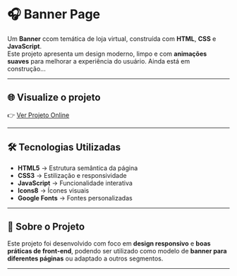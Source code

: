 # 🎧 Banner Page  

Um **Banner** ccom temática de loja virtual, construída com **HTML**, **CSS** e **JavaScript**.  
Este projeto apresenta um design moderno, limpo e com **animações suaves** para melhorar a experiência do usuário.
Ainda está em construção...

---

## 🌐 Visualize o projeto  
👉 [Ver Projeto Online](https://damasiodev.github.io/first-banner-project-html-css-js-/)  

---

## 🛠️ Tecnologias Utilizadas  

- **HTML5** → Estrutura semântica da página  
- **CSS3** → Estilização e responsividade  
- **JavaScript** → Funcionalidade interativa    
- **Icons8** → Ícones visuais  
- **Google Fonts** → Fontes personalizadas  

---

## 📌 Sobre o Projeto  
Este projeto foi desenvolvido com foco em **design responsivo** e **boas práticas de front-end**, podendo ser utilizado como modelo de **banner para diferentes páginas** ou adaptado a outros segmentos.  

---
